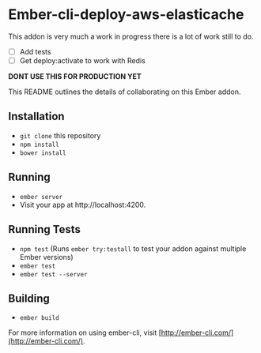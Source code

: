 # Ember-cli-deploy-aws-elasticache

This addon is very much a work in progress there is a lot of work still to do.

* [ ] Add tests
* [ ] Get deploy:activate to work with Redis

**DONT USE THIS FOR PRODUCTION YET**

This README outlines the details of collaborating on this Ember addon.

## Installation

* `git clone` this repository
* `npm install`
* `bower install`

## Running

* `ember server`
* Visit your app at http://localhost:4200.

## Running Tests

* `npm test` (Runs `ember try:testall` to test your addon against multiple Ember versions)
* `ember test`
* `ember test --server`

## Building

* `ember build`

For more information on using ember-cli, visit [http://ember-cli.com/](http://ember-cli.com/).
